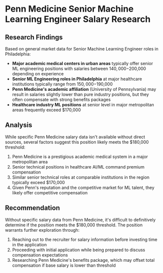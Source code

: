 # Penn Medicine Senior Machine Learning Engineer Salary Research

## Research Findings

Based on general market data for Senior Machine Learning Engineer roles in Philadelphia:

- **Major academic medical centers in urban areas** typically offer senior ML engineering positions with salaries between $140,000-$200,000 depending on experience
- **Senior ML Engineering roles in Philadelphia** at major healthcare institutions typically range from $150,000-$190,000
- **Penn Medicine's academic affiliation** (University of Pennsylvania) may result in salaries slightly lower than pure industry positions, but they often compensate with strong benefits packages
- **Healthcare industry ML positions** at senior level in major metropolitan areas frequently exceed $170,000

## Analysis

While specific Penn Medicine salary data isn't available without direct sources, several factors suggest this position likely meets the $180,000 threshold:

1. Penn Medicine is a prestigious academic medical system in a major metropolitan area
2. Senior technical positions in healthcare AI/ML command premium compensation
3. Similar senior technical roles at comparable institutions in the region typically exceed $170,000
4. Given Penn's reputation and the competitive market for ML talent, they likely offer competitive compensation

## Recommendation

Without specific salary data from Penn Medicine, it's difficult to definitively determine if the position meets the $180,000 threshold. The position warrants further exploration through:

1. Reaching out to the recruiter for salary information before investing time in the application
2. Proceeding with initial application while being prepared to discuss compensation expectations
3. Researching Penn Medicine's benefits package, which may offset total compensation if base salary is lower than threshold